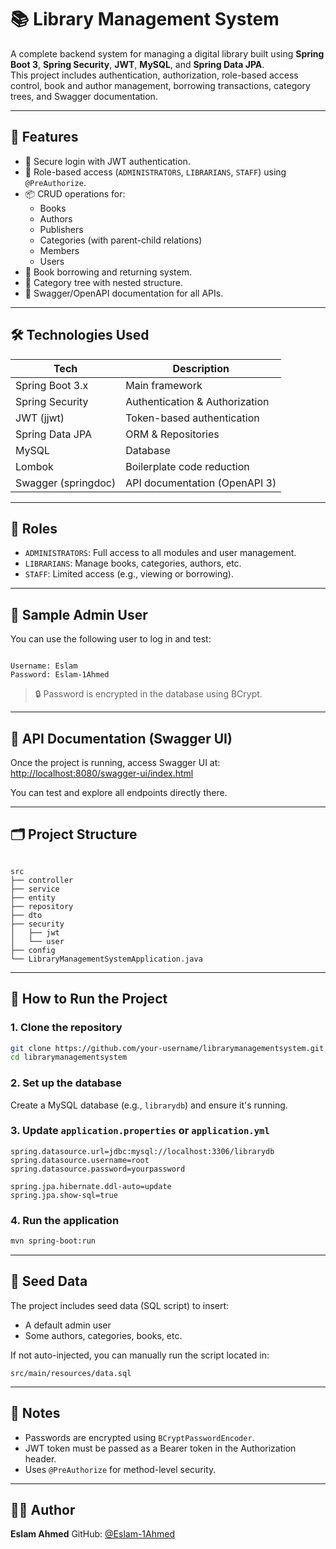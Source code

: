 
# 📚 Library Management System

A complete backend system for managing a digital library built using **Spring Boot 3**, **Spring Security**, **JWT**, **MySQL**, and **Spring Data JPA**.  
This project includes authentication, authorization, role-based access control, book and author management, borrowing transactions, category trees, and Swagger documentation.

---

## 🚀 Features

- 🔐 Secure login with JWT authentication.
- 👥 Role-based access (`ADMINISTRATORS`, `LIBRARIANS`, `STAFF`) using `@PreAuthorize`.
- 📦 CRUD operations for:
  - Books
  - Authors
  - Publishers
  - Categories (with parent-child relations)
  - Members
  - Users
- 📖 Book borrowing and returning system.
- 📑 Category tree with nested structure.
- 🔎 Swagger/OpenAPI documentation for all APIs.

---

## 🛠️ Technologies Used

| Tech                     | Description                       |
|--------------------------|-----------------------------------|
| Spring Boot 3.x          | Main framework                    |
| Spring Security          | Authentication & Authorization   |
| JWT (jjwt)               | Token-based authentication        |
| Spring Data JPA          | ORM & Repositories                |
| MySQL                    | Database                          |
| Lombok                  | Boilerplate code reduction        |
| Swagger (springdoc)     | API documentation (OpenAPI 3)     |

---

## 🔑 Roles

- `ADMINISTRATORS`: Full access to all modules and user management.
- `LIBRARIANS`: Manage books, categories, authors, etc.
- `STAFF`: Limited access (e.g., viewing or borrowing).

---

## 🧪 Sample Admin User

You can use the following user to log in and test:

```

Username: Eslam
Password: Eslam-1Ahmed

```

> 🔒 Password is encrypted in the database using BCrypt.

---

## 🧬 API Documentation (Swagger UI)

Once the project is running, access Swagger UI at: [http://localhost:8080/swagger-ui/index.html](http://localhost:8080/swagger-ui/index.html)

You can test and explore all endpoints directly there.

---

## 🗂️ Project Structure

```

src
├── controller
├── service
├── entity
├── repository
├── dto
├── security
│   ├── jwt
│   └── user
├── config
└── LibraryManagementSystemApplication.java

````

---

## 🧾 How to Run the Project

### 1. Clone the repository

```bash
git clone https://github.com/your-username/librarymanagementsystem.git
cd librarymanagementsystem
````

### 2. Set up the database

Create a MySQL database (e.g., `librarydb`) and ensure it's running.

### 3. Update `application.properties` or `application.yml`

```properties
spring.datasource.url=jdbc:mysql://localhost:3306/librarydb
spring.datasource.username=root
spring.datasource.password=yourpassword

spring.jpa.hibernate.ddl-auto=update
spring.jpa.show-sql=true
```

### 4. Run the application

```bash
mvn spring-boot:run
```

---

## 🧩 Seed Data

The project includes seed data (SQL script) to insert:

* A default admin user
* Some authors, categories, books, etc.

If not auto-injected, you can manually run the script located in:

```
src/main/resources/data.sql
```

---

## 📌 Notes

* Passwords are encrypted using `BCryptPasswordEncoder`.
* JWT token must be passed as a Bearer token in the Authorization header.
* Uses `@PreAuthorize` for method-level security.

---

## 👨‍💻 Author

**Eslam Ahmed**
GitHub: [@Eslam-1Ahmed](https://github.com/Eslam-1Ahmed)
